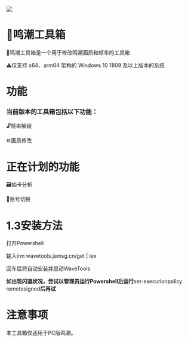 


![](https://cdn.jamsg.cn/release/WaveTools/Preview.webp)
# 🔨鸣潮工具箱
🔨鸣潮工具箱是一个用于修改鸣潮画质和帧率的工具箱

⚠️仅支持 x64、arm64 架构的 Windows 10 1809 及以上版本的系统
# 功能
### 当前版本的工具箱包括以下功能：
🔓帧率解锁

⚙️画质修改

# 正在计划的功能
🗃️抽卡分析

🔑账号切换

# 1.3安装方法
打开Powershell

输入irm wavetools.jamsg.cn/get | iex

回车后将自动安装并启动WaveTools

**如出现闪退状况，尝试以管理员运行Powershell后运行**set-executionpolicy remotesigned**后再试**

# 注意事项
本工具箱仅适用于PC版鸣潮。
